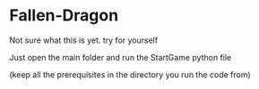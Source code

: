 # Fallen-Dragon

Not sure what this is yet. try for yourself


Just open the main folder and run the StartGame python file

(keep all the prerequisites in the directory you run the code from)
